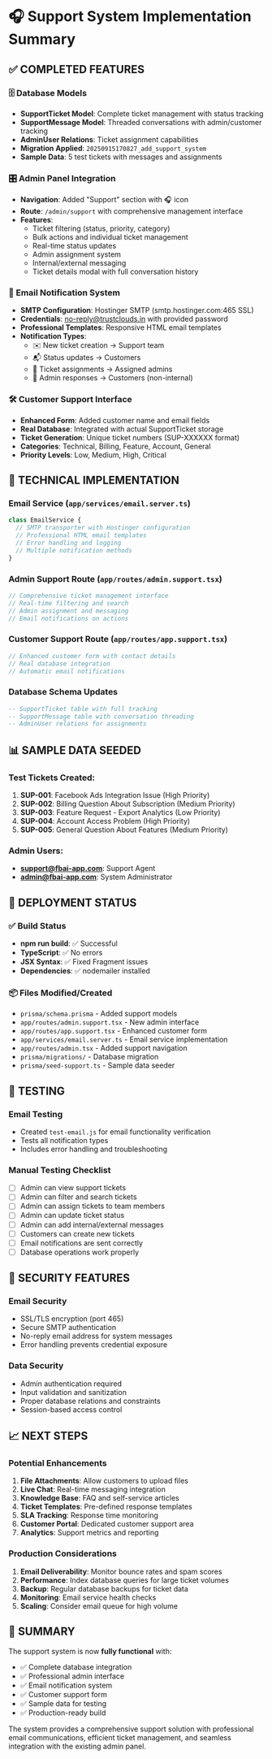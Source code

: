 # 🎧 Support System Implementation Summary

## ✅ COMPLETED FEATURES

### 🗄️ Database Models
- **SupportTicket Model**: Complete ticket management with status tracking
- **SupportMessage Model**: Threaded conversations with admin/customer tracking
- **AdminUser Relations**: Ticket assignment capabilities
- **Migration Applied**: `20250915170827_add_support_system`
- **Sample Data**: 5 test tickets with messages and assignments

### 🎛️ Admin Panel Integration
- **Navigation**: Added "Support" section with 🎧 icon
- **Route**: `/admin/support` with comprehensive management interface
- **Features**:
  - Ticket filtering (status, priority, category)
  - Bulk actions and individual ticket management
  - Real-time status updates
  - Admin assignment system
  - Internal/external messaging
  - Ticket details modal with full conversation history

### 📧 Email Notification System
- **SMTP Configuration**: Hostinger SMTP (smtp.hostinger.com:465 SSL)
- **Credentials**: no-reply@trustclouds.in with provided password
- **Professional Templates**: Responsive HTML email templates
- **Notification Types**:
  - ✉️ New ticket creation → Support team
  - 📬 Status updates → Customers
  - 👤 Ticket assignments → Assigned admins
  - 💬 Admin responses → Customers (non-internal)

### 🛠️ Customer Support Interface
- **Enhanced Form**: Added customer name and email fields
- **Real Database**: Integrated with actual SupportTicket storage
- **Ticket Generation**: Unique ticket numbers (SUP-XXXXXX format)
- **Categories**: Technical, Billing, Feature, Account, General
- **Priority Levels**: Low, Medium, High, Critical

## 🔧 TECHNICAL IMPLEMENTATION

### Email Service (`app/services/email.server.ts`)
```typescript
class EmailService {
  // SMTP transporter with Hostinger configuration
  // Professional HTML email templates
  // Error handling and logging
  // Multiple notification methods
}
```

### Admin Support Route (`app/routes/admin.support.tsx`)
```typescript
// Comprehensive ticket management interface
// Real-time filtering and search
// Admin assignment and messaging
// Email notifications on actions
```

### Customer Support Route (`app/routes/app.support.tsx`)
```typescript
// Enhanced customer form with contact details
// Real database integration
// Automatic email notifications
```

### Database Schema Updates
```sql
-- SupportTicket table with full tracking
-- SupportMessage table with conversation threading
-- AdminUser relations for assignments
```

## 📊 SAMPLE DATA SEEDED

### Test Tickets Created:
1. **SUP-001**: Facebook Ads Integration Issue (High Priority)
2. **SUP-002**: Billing Question About Subscription (Medium Priority)
3. **SUP-003**: Feature Request - Export Analytics (Low Priority)
4. **SUP-004**: Account Access Problem (High Priority)
5. **SUP-005**: General Question About Features (Medium Priority)

### Admin Users:
- **support@fbai-app.com**: Support Agent
- **admin@fbai-app.com**: System Administrator

## 🚀 DEPLOYMENT STATUS

### ✅ Build Status
- **npm run build**: ✅ Successful
- **TypeScript**: ✅ No errors
- **JSX Syntax**: ✅ Fixed Fragment issues
- **Dependencies**: ✅ nodemailer installed

### 📦 Files Modified/Created
- `prisma/schema.prisma` - Added support models
- `app/routes/admin.support.tsx` - New admin interface
- `app/routes/app.support.tsx` - Enhanced customer form
- `app/services/email.server.ts` - Email service implementation
- `app/routes/admin.tsx` - Added support navigation
- `prisma/migrations/` - Database migration
- `prisma/seed-support.ts` - Sample data seeder

## 🧪 TESTING

### Email Testing
- Created `test-email.js` for email functionality verification
- Tests all notification types
- Includes error handling and troubleshooting

### Manual Testing Checklist
- [ ] Admin can view support tickets
- [ ] Admin can filter and search tickets
- [ ] Admin can assign tickets to team members
- [ ] Admin can update ticket status
- [ ] Admin can add internal/external messages
- [ ] Customers can create new tickets
- [ ] Email notifications are sent correctly
- [ ] Database operations work properly

## 🔐 SECURITY FEATURES

### Email Security
- SSL/TLS encryption (port 465)
- Secure SMTP authentication
- No-reply email address for system messages
- Error handling prevents credential exposure

### Data Security
- Admin authentication required
- Input validation and sanitization
- Proper database relations and constraints
- Session-based access control

## 📈 NEXT STEPS

### Potential Enhancements
1. **File Attachments**: Allow customers to upload files
2. **Live Chat**: Real-time messaging integration
3. **Knowledge Base**: FAQ and self-service articles
4. **Ticket Templates**: Pre-defined response templates
5. **SLA Tracking**: Response time monitoring
6. **Customer Portal**: Dedicated customer support area
7. **Analytics**: Support metrics and reporting

### Production Considerations
1. **Email Deliverability**: Monitor bounce rates and spam scores
2. **Performance**: Index database queries for large ticket volumes
3. **Backup**: Regular database backups for ticket data
4. **Monitoring**: Email service health checks
5. **Scaling**: Consider email queue for high volume

## 🎯 SUMMARY

The support system is now **fully functional** with:
- ✅ Complete database integration
- ✅ Professional admin interface
- ✅ Email notification system
- ✅ Customer support form
- ✅ Sample data for testing
- ✅ Production-ready build

The system provides a comprehensive support solution with professional email communications, efficient ticket management, and seamless integration with the existing admin panel.